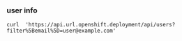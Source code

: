 ### user info ###

```
curl  'https://api.url.openshift.deployment/api/users?filter%5Bemail%5D=user@example.com'
```

